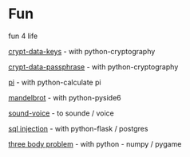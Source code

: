 # Fun

fun 4 life

<a href="./crypt-data-keys/">crypt-data-keys</a> - with python-cryptography


<a href="./crypt-data-passphrase/">crypt-data-passphrase</a> - with python-cryptography


<a href="./pi/">pi</a> - with python-calculate pi


<a href="./mandelbrot/">mandelbrot</a> - with python-pyside6


<a href="./sound-voice/">sound-voice</a> - to sounde / voice


<a href="./sql-injection/">sql injection</a> - with python-flask / postgres

<a href="./three-body_problem/">three body problem</a> - with python - numpy / pygame

